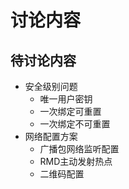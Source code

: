 # 讨论内容 #
## 待讨论内容 ##
* 安全级别问题
    - 唯一用户密钥
    - 一次绑定可重置
    - 一次绑定不可重置
* 网络配置方案
    - 广播包网络监听配置
    - RMD主动发射热点
    - 二维码配置
